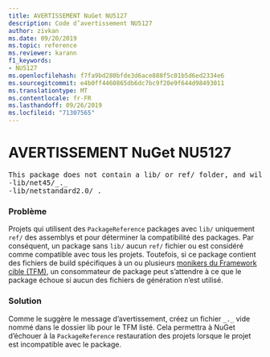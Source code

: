 ```yaml
---
title: AVERTISSEMENT NuGet NU5127
description: Code d’avertissement NU5127
author: zivkan
ms.date: 09/20/2019
ms.topic: reference
ms.reviewer: karann
f1_keywords:
- NU5127
ms.openlocfilehash: f7fa9bd280bfde3d6ace888f5c01b5d6ed2334e6
ms.sourcegitcommit: e4b0ff4460865db6dc7bc9f20e9f644d98493011
ms.translationtype: MT
ms.contentlocale: fr-FR
ms.lasthandoff: 09/26/2019
ms.locfileid: "71307565"
---
```

# <a name="nuget-warning-nu5127"></a>AVERTISSEMENT NuGet NU5127

<pre>This package does not contain a lib/ or ref/ folder, and will therefore be treated as compatible for all frameworks. Since framework specific files were found under the build/ directory for net45, netstandard2.0, consider creating the following empty files to correctly narrow the compatibility of the package:
-lib/net45/_._
-lib/netstandard2.0/_._</pre>

### <a name="issue"></a>Problème

Projets qui utilisent des `PackageReference` packages avec `lib/` uniquement `ref/` des assemblys et pour déterminer la compatibilité des packages. Par conséquent, un package sans `lib/` aucun `ref/` fichier ou est considéré comme compatible avec tous les projets. Toutefois, si ce package contient des fichiers de build spécifiques à un ou plusieurs [monikers du Framework cible (TFM)](../target-frameworks.md), un consommateur de package peut s’attendre à ce que le package échoue si aucun des fichiers de génération n’est utilisé.

### <a name="solution"></a>Solution

Comme le suggère le message d’avertissement, créez un fichier `_._` vide nommé dans le dossier lib pour le TFM listé. Cela permettra à NuGet d’échouer à la `PackageReference` restauration des projets lorsque le projet est incompatible avec le package.
